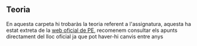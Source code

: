 ## Teoria
En aquesta carpeta hi trobaràs la teoria referent a l'assignatura, aquesta ha estat extreta de la [web oficial de PE](https://www-eio.upc.es/teaching/pe/), recomenem consultar els apunts directament del lloc oficial ja que pot haver-hi canvis entre anys
